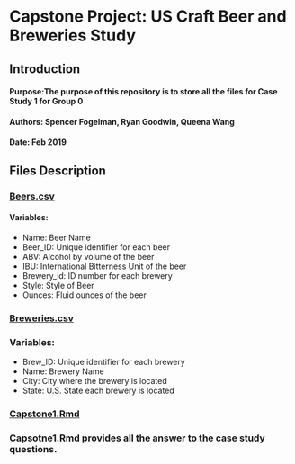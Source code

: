 # Capstone Project: US Craft Beer and Breweries Study
## **Introduction**
#### Purpose:The purpose of this repository is to store all the files for Case Study 1 for Group 0
#### Authors: Spencer Fogelman, Ryan Goodwin, Queena Wang
#### Date: Feb 2019
## **Files Description**
### **[Beers.csv](Beers.csv)**
#### Variables:
* Name: Beer Name
* Beer_ID:  Unique identifier for each beer
* ABV:  Alcohol by volume of the beer
* IBU:  International Bitterness Unit of the beer
* Brewery_id:  ID number for each brewery
* Style: Style of Beer
* Ounces:  Fluid ounces of the beer
### **[Breweries.csv](Breweries.csv)**  
### Variables:
* Brew_ID:  Unique identifier for each brewery
* Name:  Brewery Name
* City:  City where the brewery is located
* State:  U.S. State each brewery is located
### **[Capstone1.Rmd](Capstone1.Rmd)**  
### Capsotne1.Rmd provides all the answer to the case study questions. 
